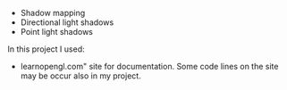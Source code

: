 - Shadow mapping
- Directional light shadows
- Point light shadows

In this project I used:
- learnopengl.com" site for documentation. Some code lines on the site may be occur also in my project.